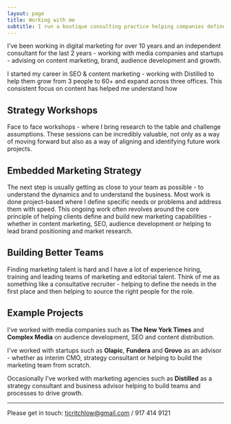 ```yaml
---
layout: page
title: Working with me
subtitle: I run a boutique consulting practice helping companies define and build digital marketing capabilities.
---
```


I've been working in digital marketing for over 10 years and an independent consultant for the last 2 years - working with media companies and startups - advising on content marketing, brand, audience development and growth.

I started my career in SEO & content marketing - working with Distilled to help them grow from 3 people to 60+ and expand across three offices. This consistent focus on content has helped me understand how 

## Strategy Workshops

Face to face workshops - where I bring research to the table and challenge assumptions. These sessions can be incredibly valuable, not only as a way of moving forward but also as a way of aligning and identifying future work projects.

## Embedded Marketing Strategy

The next step is usually getting as close to your team as possible - to understand the dynamics and to understand the business. Most work is done project-based where I define specific needs or problems and address them with speed. This ongoing work often revolves around the core principle of helping clients define and build new marketing capabilities - whether in content marketing, SEO, audience development or helping to lead brand positioning and market research.

## Building Better Teams

Finding marketing talent is hard and I have a lot of experience hiring, training and leading teams of marketing and editorial talent. Think of me as something like a consultative recruiter - helping to define the needs in the first place and then helping to source the right people for the role.


## Example Projects

I've worked with media companies such as **The New York Times** and **Complex Media** on audience development, SEO and content distribution.

I've worked with startups such as **Olapic**, **Fundera** and **Grovo** as an advisor - whether as interim CMO, strategy consultant or helping to build the marketing team from scratch.

Occasionally I've worked with marketing agencies such as **Distilled** as a strategy consultant and business advisor helping to build teams and processes to drive growth. 

<hr>

Please get in touch: <tjcritchlow@gmail.com> / 917 414 9121
